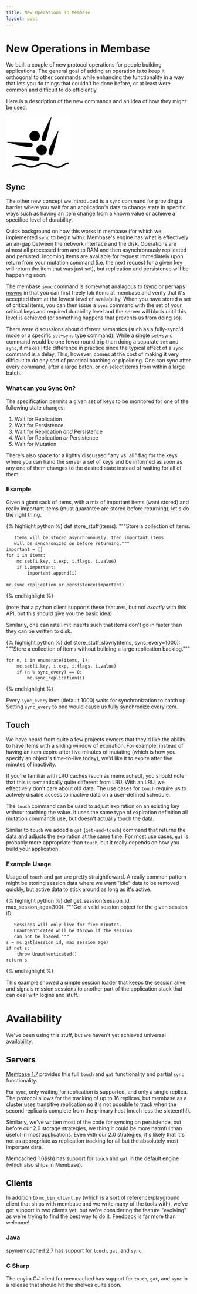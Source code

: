 ```yaml
---
title: New Operations in Membase
layout: post
---
```


# New Operations in Membase

We built a couple of new protocol operations for people building
applications.  The general goal of adding an operation is to keep it
orthogonal to other commands while enhancing the functionality in a
way that lets you do things that couldn't be done before, or at least
were common and difficult to do efficiently.

Here is a description of the new commands and an idea of how they
might be used.

<div>
  <img class="floatright" src="/images/synchronize.png" alt="synchronize!" />
</div>

## Sync

The other new concept we introduced is a `sync` command for providing
a barrier where you wait for an application's data to change state in
specific ways such as having an item change from a known value or
achieve a specified level of durability.

Quick background on how this works in membase (for which we
implemented `sync` to begin with):  Membase's engine has what is
effectively an air-gap between the network interface and the disk.
Operations are almost all processed from and to RAM and then
asynchronously replicated and persisted.  Incoming items are available
for request immediately upon return from your mutation command
(i.e. the next request for a given key will return the item that was
just set), but replication and persistence will be happening soon.

The membase `sync` command is somewhat analagous to [fsync][fsync] or
perhaps [msync][msync] in that you can first freely lob items at
membase and verify that it's accepted them at the lowest level of
availability.  When you have stored a set of critical items, you can
then issue a `sync` command with the set of your critical keys and
required durability level and the server will block until this level
is achieved (or something happens that prevents us from doing so).

There were discussions about different semantics (such as a
fully-sync'd mode or a specific `set+sync` type command).  While a
single `set+sync` command would be one fewer round trip than doing a
separate `set` and `sync`, it makes little difference in practice
since the typical effect of a `sync` command is a delay.  This,
however, comes at the cost of making it very difficult to do any sort
of practical batching or pipelining.  One can sync after every
command, after a large batch, or on select items from within a large
batch.

### What can you Sync On?

The specification permits a given set of keys to be monitored for one
of the following state changes:

1. Wait for Replication
2. Wait for Persistence
3. Wait for Replication *and* Persistence
4. Wait for Replication *or* Persistence
5. Wait for Mutation

There's also space for a lightly discussed "any vs. all" flag for the
keys where you can hand the server a set of keys and be informed as
soon as any one of them changes to the desired state instead of
waiting for all of them.

### Example

Given a giant sack of items, with a mix of important items (want
stored) and really important items (must guarantee are stored before
returning), let's do the right thing.

{% highlight python %}
def store_stuff(items):
    """Store a collection of items.

       Items will be stored asynchronously, then important items
       will be synchronized on before returning."""
    important = []
    for i in items:
        mc.set(i.key, i.exp, i.flags, i.value)
        if i.important:
            important.append(i)

    mc.sync_replication_or_persistence(important)
{% endhighlight %}

(note that a python client supports these features, but not *exactly*
with this API, but this should give you the basic idea)

Similarly, one can rate limit inserts such that items don't go in
faster than they can be written to disk.

{% highlight python %}
def store_stuff_slowly(items, sync_every=1000):
    """Store a collection of items without building a large
       replication backlog."""

    for n, i in enumerate(items, 1):
        mc.set(i.key, i.exp, i.flags, i.value)
        if (n % sync_every) == 0:
            mc.sync_replication(i)
{% endhighlight %}

Every `sync_every` item (default 1000) waits for synchronization to
catch up.  Setting `sync_every` to one would cause us fully
synchronize every item.

## Touch

We have heard from quite a few projects owners that they'd like the
ability to have items with a sliding window of expiration.  For
example, instead of having an item expire after five minutes of
mutating (which is how you specify an object's time-to-live today),
we'd like it to expire after five minutes of inactivity.

If you're familiar with LRU caches (such as memcached), you should
note that this is semantically quite different from LRU.  With an LRU,
we effectively don't care about old data.  The use cases for `touch`
require us to actively disable access to inactive data on a
user-defined schedule.

The `touch` command can be used to adjust expiration on an existing
key without touching the value.  It uses the same type of expiration
definition all mutation commands use, but doesn't actually touch the
data.

Similar to `touch` we added a `gat` (`get-and-touch`) command that
returns the data and adjusts the expiration at the same time.  For
most use cases, `gat` is probably more appropriate than `touch`, but
it really depends on how you build your application.

### Example Usage

Usage of `touch` and `gat` are pretty straightfoward.  A really common
pattern might be storing session data where we want "idle" data to be
removed quickly, but active data to stick around as long as it's
active.

{% highlight python %}
def get_session(session_id, max_session_age=300):
    """Get a valid session object for the given session ID.

       Sessions will only live for five minutes.
       Unauthenticated will be thrown if the session
       can not be loaded."""
    s = mc.gat(session_id, max_session_age)
    if not s:
        throw Unauthenticated()
    return s
{% endhighlight %}

This example showed a simple session loader that keeps the session
alive and signals mission sessions to another part of the application
stack that can deal with logins and stuff.

# Availability

We've been using this stuff, but we haven't yet achieved universal
availability.

## Servers

[Membase 1.7][membase] provides this full `touch` and `gat`
functionality and partial `sync` functionality.

For `sync`, only waiting for replication is supported, and only a
single replica.  The protocol allows for the tracking of up to 16
replicas, but membase as a cluster uses transitive replication so it's
not possible to track when the second replica is complete from the
primary host (much less the sixteenth!).

Similarly, we've written most of the code for syncing on persistence,
but before our 2.0 storage strategies, we thing it could be more
harmful than useful in most applications.  Even with our 2.0
strategies, it's likely that it's not as appropriate as replication
tracking for all but the absolutely most important data.

Memcached 1.6(ish) has support for `touch` and `gat` in the default
engine (which also ships in Membase).

## Clients

In addition to `mc_bin_client.py` (which is a sort of
reference/playground client that ships with membase and we write many
of the tools with), we've got support in two clients yet, but we're
considering the feature "evolving" as we're trying to find the best
way to do it.  Feedback is far more than welcome!

### Java

spymemcached 2.7 has support for `touch`, `gat`, and `sync`.

### C Sharp

The enyim C# client for memcached has support for `touch`, `gat`, and
`sync` in a release that should hit the shelves quite soon.

[fsync]: http://linux.die.net/man/2/fsync
[msync]: http://linux.die.net/man/2/msync
[membase]: http://www.couchbase.org/products/membase/1-7-beta
